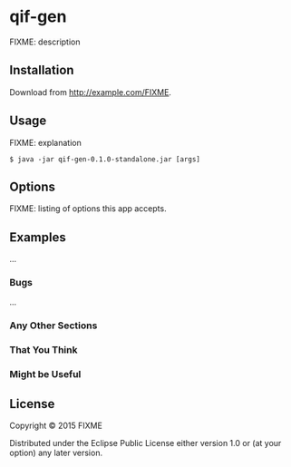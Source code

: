 # qif-gen

FIXME: description

## Installation

Download from http://example.com/FIXME.

## Usage

FIXME: explanation

    $ java -jar qif-gen-0.1.0-standalone.jar [args]

## Options

FIXME: listing of options this app accepts.

## Examples

...

### Bugs

...

### Any Other Sections
### That You Think
### Might be Useful

## License

Copyright © 2015 FIXME

Distributed under the Eclipse Public License either version 1.0 or (at
your option) any later version.
